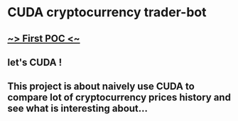 # CUDA cryptocurrency trader-bot 
## [ ~> First POC <~](./poc_1) 

## let's CUDA !
## This project is about naively use CUDA to compare lot of cryptocurrency prices history and see what is interesting about...